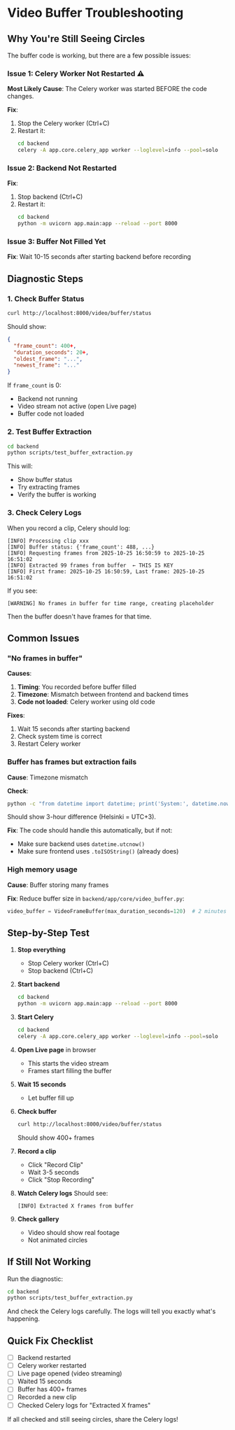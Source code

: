 # Video Buffer Troubleshooting

## Why You're Still Seeing Circles

The buffer code is working, but there are a few possible issues:

### Issue 1: Celery Worker Not Restarted ⚠️

**Most Likely Cause**: The Celery worker was started BEFORE the code changes.

**Fix**:
1. Stop the Celery worker (Ctrl+C)
2. Restart it:
   ```bash
   cd backend
   celery -A app.core.celery_app worker --loglevel=info --pool=solo
   ```

### Issue 2: Backend Not Restarted

**Fix**:
1. Stop backend (Ctrl+C)
2. Restart it:
   ```bash
   cd backend
   python -m uvicorn app.main:app --reload --port 8000
   ```

### Issue 3: Buffer Not Filled Yet

**Fix**: Wait 10-15 seconds after starting backend before recording

## Diagnostic Steps

### 1. Check Buffer Status
```bash
curl http://localhost:8000/video/buffer/status
```

Should show:
```json
{
  "frame_count": 400+,
  "duration_seconds": 20+,
  "oldest_frame": "...",
  "newest_frame": "..."
}
```

If `frame_count` is 0:
- Backend not running
- Video stream not active (open Live page)
- Buffer code not loaded

### 2. Test Buffer Extraction
```bash
cd backend
python scripts/test_buffer_extraction.py
```

This will:
- Show buffer status
- Try extracting frames
- Verify the buffer is working

### 3. Check Celery Logs

When you record a clip, Celery should log:
```
[INFO] Processing clip xxx
[INFO] Buffer status: {'frame_count': 488, ...}
[INFO] Requesting frames from 2025-10-25 16:50:59 to 2025-10-25 16:51:02
[INFO] Extracted 99 frames from buffer  ← THIS IS KEY
[INFO] First frame: 2025-10-25 16:50:59, Last frame: 2025-10-25 16:51:02
```

If you see:
```
[WARNING] No frames in buffer for time range, creating placeholder
```

Then the buffer doesn't have frames for that time.

## Common Issues

### "No frames in buffer"

**Causes**:
1. **Timing**: You recorded before buffer filled
2. **Timezone**: Mismatch between frontend and backend times
3. **Code not loaded**: Celery worker using old code

**Fixes**:
1. Wait 15 seconds after starting backend
2. Check system time is correct
3. Restart Celery worker

### Buffer has frames but extraction fails

**Cause**: Timezone mismatch

**Check**:
```bash
python -c "from datetime import datetime; print('System:', datetime.now()); print('UTC:', datetime.utcnow())"
```

Should show 3-hour difference (Helsinki = UTC+3).

**Fix**: The code should handle this automatically, but if not:
- Make sure backend uses `datetime.utcnow()`
- Make sure frontend uses `.toISOString()` (already does)

### High memory usage

**Cause**: Buffer storing many frames

**Fix**: Reduce buffer size in `backend/app/core/video_buffer.py`:
```python
video_buffer = VideoFrameBuffer(max_duration_seconds=120)  # 2 minutes instead of 5
```

## Step-by-Step Test

1. **Stop everything**
   - Stop Celery worker (Ctrl+C)
   - Stop backend (Ctrl+C)

2. **Start backend**
   ```bash
   cd backend
   python -m uvicorn app.main:app --reload --port 8000
   ```

3. **Start Celery**
   ```bash
   cd backend
   celery -A app.core.celery_app worker --loglevel=info --pool=solo
   ```

4. **Open Live page** in browser
   - This starts the video stream
   - Frames start filling the buffer

5. **Wait 15 seconds**
   - Let buffer fill up

6. **Check buffer**
   ```bash
   curl http://localhost:8000/video/buffer/status
   ```
   Should show 400+ frames

7. **Record a clip**
   - Click "Record Clip"
   - Wait 3-5 seconds
   - Click "Stop Recording"

8. **Watch Celery logs**
   Should see:
   ```
   [INFO] Extracted X frames from buffer
   ```

9. **Check gallery**
   - Video should show real footage
   - Not animated circles

## If Still Not Working

Run the diagnostic:
```bash
cd backend
python scripts/test_buffer_extraction.py
```

And check the Celery logs carefully. The logs will tell you exactly what's happening.

## Quick Fix Checklist

- [ ] Backend restarted
- [ ] Celery worker restarted  
- [ ] Live page opened (video streaming)
- [ ] Waited 15 seconds
- [ ] Buffer has 400+ frames
- [ ] Recorded a new clip
- [ ] Checked Celery logs for "Extracted X frames"

If all checked and still seeing circles, share the Celery logs!
